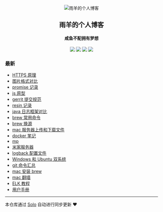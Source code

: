 <p align="center"><img alt="雨羊的个人博客" src="https://static.b3log.org/images/brand/solo-32.png"></p><h2 align="center">
雨羊的个人博客
</h2>

<h4 align="center">咸鱼不配拥有梦想</h4>
<p align="center"><a title="雨羊的个人博客" target="_blank" href="https://github.com/Rainsheep/solo-blog"><img src="https://img.shields.io/github/last-commit/Rainsheep/solo-blog.svg?style=flat-square&color=FF9900"></a>
<a title="GitHub repo size in bytes" target="_blank" href="https://github.com/Rainsheep/solo-blog"><img src="https://img.shields.io/github/repo-size/Rainsheep/solo-blog.svg?style=flat-square"></a>
<a title="Solo Version" target="_blank" href="https://github.com/88250/solo/releases"><img src="https://img.shields.io/badge/solo-4.3.1-f1e05a.svg?style=flat-square&color=blueviolet"></a>
<a title="Hits" target="_blank" href="https://github.com/88250/hits"><img src="https://hits.b3log.org/Rainsheep/solo-blog.svg"></a></p>

### 最新

* [HTTPS 原理](https://www.rainsheep.cn/articles/2020/11/14/1605285813540.html)
* [图片格式对比](https://www.rainsheep.cn/articles/2020/11/09/1604933104680.html)
* [promise 记录](https://www.rainsheep.cn/articles/2020/11/06/1604663123888.html)
* [js 原型](https://www.rainsheep.cn/articles/2020/11/06/1604649045374.html)
* [gerrit 提交规范](https://www.rainsheep.cn/articles/2020/11/03/1604405375527.html)
* [resin 记录](https://www.rainsheep.cn/articles/2020/11/02/1604323139963.html)
* [java 日志框架对比](https://www.rainsheep.cn/articles/2020/11/01/1604161122197.html)
* [brew 常用命令](https://www.rainsheep.cn/articles/2020/10/31/1604074614109.html)
* [brew 换源](https://www.rainsheep.cn/articles/2020/10/29/1603984969117.html)
* [mac 服务器上传和下载文件](https://www.rainsheep.cn/articles/2020/10/29/1603984236213.html)
* [docker 笔记](https://www.rainsheep.cn/articles/2020/10/27/1603810061485.html)
* [mp](https://www.rainsheep.cn/articles/2020/10/19/1603097140933.html)
* [米家服务器](https://www.rainsheep.cn/articles/2020/09/25/1601024032584.html)
* [logback 配置文件](https://www.rainsheep.cn/articles/2020/09/25/1601001003251.html)
* [Windows 和 Ubuntu 双系统](https://www.rainsheep.cn/articles/2020/09/17/1600275313257.html)
* [git 命令汇总](https://www.rainsheep.cn/articles/2020/09/15/1600148792043.html)
* [mac 安装 brew](https://www.rainsheep.cn/articles/2020/09/14/1600094361638.html)
* [mac 翻墙](https://www.rainsheep.cn/articles/2020/09/14/1600093332850.html)
* [ELK 教程](https://www.rainsheep.cn/articles/2020/09/14/1600082932730.html)
* [用户手册](https://www.rainsheep.cn/articles/2020/09/14/1600063932546.html)



---

本仓库通过 [Solo](https://github.com/88250/solo) 自动进行同步更新 ❤️ 